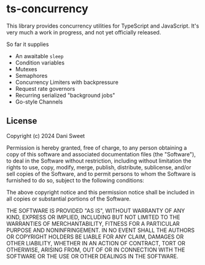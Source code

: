 # ts-concurrency

This library provides concurrency utilities for TypeScript and JavaScript.
It's very much a work in progress, and not yet officially released.

So far it supplies

- An awaitable `sleep`
- Condition variables
- Mutexes
- Semaphores
- Concurrency Limiters with backpressure
- Request rate governors
- Recurring serialized "background jobs"
- Go-style Channels

## License

Copyright (c) 2024 Dani Sweet

Permission is hereby granted, free of charge, to any person obtaining a copy
of this software and associated documentation files (the "Software"), to deal
in the Software without restriction, including without limitation the rights
to use, copy, modify, merge, publish, distribute, sublicense, and/or sell
copies of the Software, and to permit persons to whom the Software is
furnished to do so, subject to the following conditions:

The above copyright notice and this permission notice shall be included in all
copies or substantial portions of the Software.

THE SOFTWARE IS PROVIDED "AS IS", WITHOUT WARRANTY OF ANY KIND, EXPRESS OR
IMPLIED, INCLUDING BUT NOT LIMITED TO THE WARRANTIES OF MERCHANTABILITY,
FITNESS FOR A PARTICULAR PURPOSE AND NONINFRINGEMENT. IN NO EVENT SHALL THE
AUTHORS OR COPYRIGHT HOLDERS BE LIABLE FOR ANY CLAIM, DAMAGES OR OTHER
LIABILITY, WHETHER IN AN ACTION OF CONTRACT, TORT OR OTHERWISE, ARISING
FROM, OUT OF OR IN CONNECTION WITH THE SOFTWARE OR THE USE OR OTHER DEALINGS
IN THE SOFTWARE.
